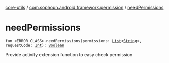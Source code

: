 [core-utils](../index.md) / [com.sophoun.android.framework.permission](index.md) / [needPermissions](./need-permissions.md)

# needPermissions

`fun <ERROR CLASS>.needPermissions(permissions: `[`List`](https://kotlinlang.org/api/latest/jvm/stdlib/kotlin.collections/-list/index.html)`<`[`String`](https://kotlinlang.org/api/latest/jvm/stdlib/kotlin/-string/index.html)`>, requestCode: `[`Int`](https://kotlinlang.org/api/latest/jvm/stdlib/kotlin/-int/index.html)`): `[`Boolean`](https://kotlinlang.org/api/latest/jvm/stdlib/kotlin/-boolean/index.html)

Provide activity extension function to easy check permission


